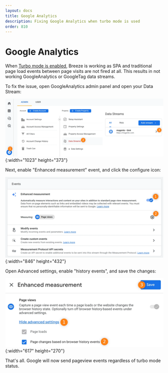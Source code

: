 ```yaml
---
layout: docs
title: Google Analytics
description: Fixing Google Analytics when turbo mode is used
order: 810
---
```


# Google Analytics

When [Turbo mode is enabled](settings), Breeze is working as SPA and traditional
page load events between page visits are not fired at all. This results in not
working GoogleAnalytics or GoogleTag data streams.

To fix the issue, open GoogleAnalytics admin panel and open your Data Stream:

![GoogleAnalytics admin panel screeshot](/assets/img/google-analytics/admin-panel.webp){:width="1023" height="373"}

Next, enable "Enhanced measurement" event, and click the configure icon:

![GoogleAnalytics admin panel screeshot](/assets/img/google-analytics/data-stream-events.webp){:width="846" height="432"}

Open Advanced settings, enable "history events", and save the changes:

![GoogleAnalytics admin panel screeshot](/assets/img/google-analytics/enhanced-measurement.webp){:width="617" height="270"}

That's all. Google will now send pageview events regardless of turbo mode status.

